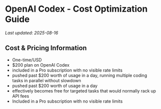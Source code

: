 # OpenAI Codex - Cost Optimization Guide

*Last updated: 2025-08-16*

## Cost & Pricing Information

- One-time/USD
- $200 plan on OpenAI Codex
- included in a Pro subscription with no visible rate limits
- pushed past $200 worth of usage in a day, running multiple coding tasks in parallel without slowdown
- pushed past $200 worth of usage in a day
- effectively becomes free for targeted tasks that would normally rack up API fees
- Included in a Pro subscription with no visible rate limits

